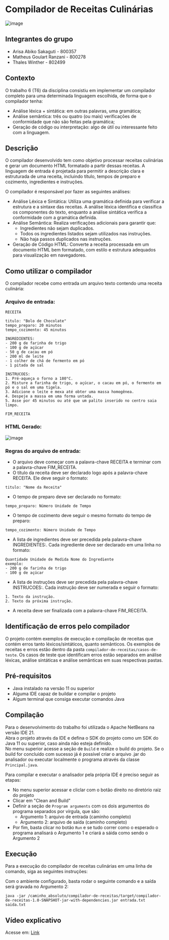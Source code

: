 # Compilador de Receitas Culinárias

![image](https://github.com/user-attachments/assets/528e24ee-ff03-4623-b0d9-75009a999285)


## Integrantes do grupo
- Arisa Abiko Sakaguti - 800357
- Matheus Goulart Ranzani - 800278
- Thales Winther - 802499

## Contexto
O trabalho 6 (T6) da disciplina consistiu em implementar um compilador completo para uma determinada linguagem escolhida, de forma que o compilador tenha:
- Análise léxica + sintática: em outras palavras, uma gramática;
- Análise semântica: três ou quatro (ou mais) verificações de conformidade que não são feitas pela gramática;
- Geração de código ou interpretação: algo de útil ou interessante feito com a linguagem.

## Descrição

O compilador desenvolvido tem como objetivo processar receitas culinárias e gerar um documento HTML formatado a partir dessas receitas. 
A linguagem de entrada é projetada para permitir a descrição clara e estruturada de uma receita, incluindo título, tempos de preparo e cozimento, ingredientes e instruções.

O compilador é responsável por fazer as seguintes análises:

- Análise Léxica e Sintática: Utiliza uma gramática definida para verificar a estrutura e a sintaxe das receitas. A análise léxica identifica e classifica os componentes do texto, enquanto a análise sintática verifica a conformidade com a gramática definida.
- Análise Semântica: Realiza verificações adicionais para garantir que:
    - Ingredientes não sejam duplicados.
    - Todos os ingredientes listados sejam utilizados nas instruções.
    - Não haja passos duplicados nas instruções.
- Geração de Código HTML: Converte a receita processada em um documento HTML bem formatado, com estilo e estrutura adequados para visualização em navegadores.

## Como utilizar o compilador

O compilador recebe como entrada um arquivo texto contendo uma receita culinária:

### Arquivo de entrada:
```
RECEITA 

titulo: "Bolo de Chocolate"
tempo_preparo: 20 minutos
tempo_cozimento: 45 minutos

INGREDIENTES:
- 200 g de farinha de trigo
- 100 g de açúcar
- 50 g de cacau em pó
- 200 ml de leite
- 1 colher de chá de fermento em pó
- 1 pitada de sal

INSTRUCOES:
1. Pré-aqueça o forno a 180°C.
2. Misture a farinha de trigo, o açúcar, o cacau em pó, o fermento em pó e o sal em uma tigela.
3. Adicione o leite e mexa até obter uma massa homogênea.
4. Despeje a massa em uma forma untada.
5. Asse por 45 minutos ou até que um palito inserido no centro saia limpo.

FIM_RECEITA
```

### HTML Gerado:
![image](https://github.com/user-attachments/assets/4936ecf8-eba4-40e6-9e90-46a35e5c7faf)

### Regras do arquivo de entrada:
- O arquivo deve começar com a palavra-chave RECEITA e terminar com a palavra-chave FIM_RECEITA.
- O título da receita deve ser declarado logo após a palavra-chave RECEITA. Ele deve seguir o formato:
```
titulo: "Nome da Receita"
```
- O tempo de preparo deve ser declarado no formato:
```
tempo_preparo: Número Unidade de Tempo
```
- O tempo de cozimento deve seguir o mesmo formato do tempo de preparo:
```
tempo_cozimento: Número Unidade de Tempo
```
- A lista de ingredientes deve ser precedida pela palavra-chave INGREDIENTES:. Cada ingrediente deve ser declarado em uma linha no formato:
```
Quantidade Unidade de Medida Nome do Ingrediente
exemplo:
- 200 g de farinha de trigo
- 100 g de açúcar
```
- A lista de instruções deve ser precedida pela palavra-chave INSTRUCOES:. Cada instrução deve ser numerada e seguir o formato:
```
1. Texto da instrução.
2. Texto da próxima instrução.
```
- A receita deve ser finalizada com a palavra-chave FIM_RECEITA.

## Identificação de erros pelo compilador
O projeto contém exemplos de execução e compilação de receitas que contém erros tanto léxicos/sintáticos, quanto semânticos.
Os exemplos de receitas e erros estão dentro da pasta `compilador-de-receitas/casos-de-teste`.
Os casos de teste que identificam erros estão separados em análise léxicas, análise sintáticas e análise semânticas em suas respectivas pastas.

## Pré-requisitos
- Java instalado na versão 11 ou superior
- Alguma IDE capaz de buildar e compilar o projeto
- Algum terminal que consiga executar comandos Java

## Compilação
Para o desenvolvimento do trabalho foi utilizada o Apache NetBeans na versão IDE 21.\
Abra o projeto através da IDE e defina o SDK do projeto como um SDK do Java 11 ou superior, caso ainda não esteja definido.\
No menu superior acesse a seção de `Build` e realize o build do projeto.
Se o build for concluído com sucesso já é possível criar o arquivo .jar do analisador ou executar localmente o programa através da classe `Principal.java`.

Para compilar e executar o analisador pela própria IDE é preciso seguir as etapas:
- No menu superior acessar e cliclar com o botão direito no diretório raiz do projeto
- Clicar em "Clean and Build"
- Definir a seção de `Program arguments` com os dois argumentos do programa separados por vírgula, que são:
  - Argumento 1: arquivo de entrada (caminho completo)
  - Argumento 2: arquivo de saída (caminho completo)
- Por fim, basta clicar no botão `Run` e se tudo correr como o esperado o programa analisará o Argumento 1 e criará a sáida como sendo o Argumento 2

## Execução
Para a execução do compilador de receitas culinárias em uma linha de comando, siga as seguintes instruções:

Com o ambiente configurado, basta rodar o seguinte comando e a saída será gravada no Argumento 2:

```
java -jar /caminho_absoluto/compilador-de-receitas/target/compilador-de-receitas-1.0-SNAPSHOT-jar-with-dependencies.jar entrada.txt saida.txt

```
## Vídeo explicativo
Acesse em: [Link](https://www.youtube.com/watch?v=Sj1ipDzqHwI)

